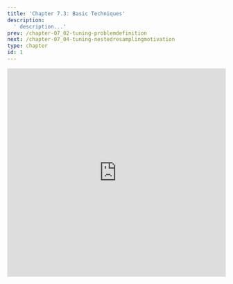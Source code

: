 ```yaml
---
title: 'Chapter 7.3: Basic Techniques'
description:
  ' description...'
prev: /chapter-07_02-tuning-problemdefinition
next: /chapter-07_04-tuning-nestedresamplingmotivation
type: chapter
id: 1
---
```


<exercise id="1" title="Video Lecture">

<iframe width="100%" height="480" src="https://www.youtube.com/embed/A1cx4FkS0lw" frameborder="0" allow="accelerometer; autoplay; encrypted-media; gyroscope; picture-in-picture" allowfullscreen></iframe>

</exercise>

<exercise id="2" title="Slides">

<object data="pdfs/7/slides-tuning-basicalgos.pdf" type="application/pdf" style="width:100%;height:480px">
    <embed src="pdfs/7/slides-tuning-basicalgos.pdf" type="application/pdf" />
</object>

</exercise>
